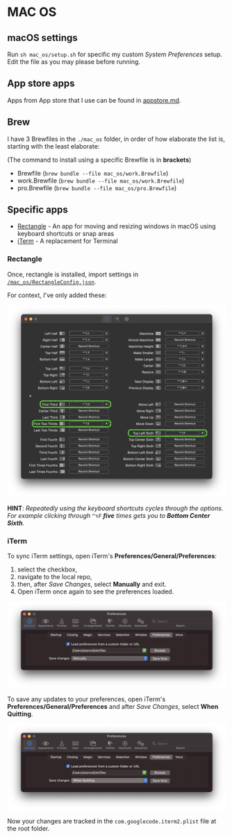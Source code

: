 # MAC OS

## macOS settings

Run `sh mac_os/setup.sh` for specific my custom _System Preferences_ setup. Edit the file as you may please before running.

## App store apps

Apps from App store that I use can be found in [appstore.md](/mac_os/appstore.md).

## Brew

I have 3 Brewfiles in the `./mac_os` folder, in order of how elaborate the list is, starting with the least elaborate:

(The command to install using a specific Brewfile is in **brackets**)

- Brewfile (`brew bundle --file mac_os/work.Brewfile`)
- work.Brewfile (`brew bundle --file mac_os/work.Brewfile`)
- pro.Brewfile (`brew bundle --file mac_os/pro.Brewfile`)

## Specific apps

- [Rectangle](https://rectangleapp.com/) - An app for moving and resizing windows in macOS using keyboard shortcuts or snap areas
- [iTerm](https://iterm2.com/) - A replacement for Terminal

### Rectangle

Once, rectangle is installed, import settings in [`/mac_os/RectangleConfig.json`](/mac_os/RectangleConfig.json).

For context, I've only added these:

![RectangleConfig](../img/rectangle.png)

**HINT**: <i>Repeatedly using the keyboard shortcuts cycles through the options. For example clicking through `^⌥F` **five** times gets you to **Bottom Center Sixth**.</i>

### iTerm

To sync iTerm settings, open iTerm's **Preferences/General/Preferences**:

1. select the checkbox,
2. navigate to the local repo,
3. then, after _Save Changes_, select **Manually** and exit.
4. Open iTerm once again to see the preferences loaded.

![iTerm preferences](../img/iterm.png)

To save any updates to your preferences, open iTerm's **Preferences/General/Preferences** and after _Save Changes_, select **When Quitting**.

![Saving iTerm preferences](../img/iterm2.png)

Now your changes are tracked in the `com.googlecode.iterm2.plist` file at the root folder.
